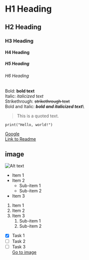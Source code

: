 # H1 Heading
## H2 Heading
### H3 Heading
#### H4 Heading
##### H5 Heading
###### H6 Heading
Bold: **bold text**\
Italic: *italicized text*\
Strikethrough: ~~strikethrough text~~\
Bold and Italic: ***bold and italicized text***\
> This is a quoted text.
> 
```print("Hello, world!")```


[Google](https://www.google.com/)\
[Link to Readme](README.md)

## image
![Alt text](https://cdn.stocksnap.io/img-thumbs/960w/abstract-contour_W2CDR89NLY.jpg)

- Item 1
- Item 2
  - Sub-item 1
  - Sub-item 2
- Item 3

1. Item 1
2. Item 2
3. Item 3
   1. Sub-item 1
   2. Sub-item 2

- [x] Task 1
- [ ] Task 2
- [ ] Task 3\
[Go to image](#image)